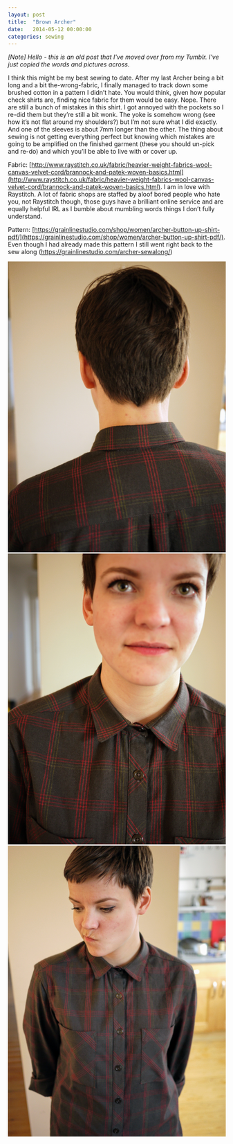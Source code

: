 ```yaml
---
layout: post
title:  "Brown Archer"
date:   2014-05-12 00:00:00
categories: sewing
---
```

_[Note] Hello - this is an old post that I've moved over from my Tumblr. I've just copied the words and pictures across._

I think this might be my best sewing to date. After my last Archer being a bit long and a bit the-wrong-fabric, I finally managed to track down some brushed cotton in a pattern I didn’t hate. You would think, given how popular check shirts are, finding nice fabric for them would be easy. Nope. There are still a bunch of mistakes in this shirt. I got annoyed with the pockets so I re-did them but they’re still a bit wonk. The yoke is somehow wrong (see how it’s not flat around my shoulders?) but I’m not sure what I did exactly. And one of the sleeves is about 7mm longer than the other. The thing about sewing is not getting everything perfect but knowing which mistakes are going to be amplified on the finished garment (these you should un-pick and re-do) and which you’ll be able to live with or cover up.

Fabric: [http://www.raystitch.co.uk/fabric/heavier-weight-fabrics-wool-canvas-velvet-cord/brannock-and-patek-woven-basics.html](http://www.raystitch.co.uk/fabric/heavier-weight-fabrics-wool-canvas-velvet-cord/brannock-and-patek-woven-basics.html). I am in love with Raystitch. A lot of fabric shops are staffed by aloof bored people who hate you, not Raystitch though, those guys have a brilliant online service and are equally helpful IRL as I bumble about mumbling words things I don’t fully understand.

Pattern: [https://grainlinestudio.com/shop/women/archer-button-up-shirt-pdf/](https://grainlinestudio.com/shop/women/archer-button-up-shirt-pdf/). Even though I had already made this pattern I still went right back to the sew along (https://grainlinestudio.com/archer-sewalong/)

![Brown Archer 1](/assets/img/sewing/brown-archer.1.jpg)
![Brown Archer 2](/assets/img/sewing/brown-archer.2.jpg)
![Brown Archer 3](/assets/img/sewing/brown-archer.3.jpg)
